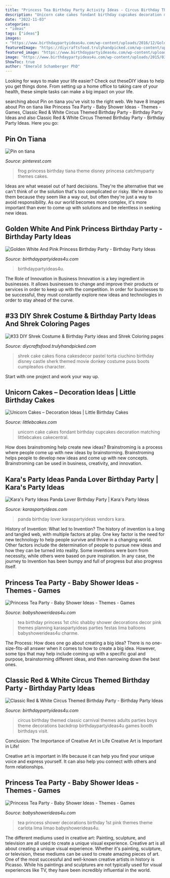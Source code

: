 ```yaml
---
title: "Princess Tea Birthday Party Activity Ideas - Circus Birthday Themed Classic Carnival Themes Adults Parties Boys Theme Decorations Backdrop Birthdaypartyideas4u Games Booth Birthdays Visit"
description: "Unicorn cake cakes fondant birthday cupcakes decoration matching littlebcakes cakecentral"
date: "2022-11-03"
categories:
- "ideas"
tags: ["ideas"]
images:
- "https://www.birthdaypartyideas4u.com/wp-content/uploads/2016/12/Golden-White-And-Pink-Princess-Birthday-Party-Floral-Cake-600x774.jpeg"
featuredImage: "https://diycraftsfood.trulyhandpicked.com/wp-content/uploads/2016/07/Shrek-Party-Idea_cd.jpg"
featured_image: "https://www.birthdaypartyideas4u.com/wp-content/uploads/2016/12/Golden-White-And-Pink-Princess-Birthday-Party-Floral-Cake-600x774.jpeg"
image: "https://www.birthdaypartyideas4u.com/wp-content/uploads/2015/03/classic-red-white-circus-themed-birthday-party-ideas-for-boys-girls-570x380.jpg"
ShowToc: true
author: "Emerald Schamberger PhD"
---
```



Looking for ways to make your life easier? Check out theseDIY ideas to help you get things done. From setting up a home office to taking care of your health, these simple tasks can make a big impact on your life.

	

		
searching about Pin on tiana you've visit to the right web. We have 8 Images about Pin on tiana like Princess Tea Party - Baby Shower Ideas - Themes - Games, Classic Red &amp; White Circus Themed Birthday Party - Birthday Party Ideas and also Classic Red &amp; White Circus Themed Birthday Party - Birthday Party Ideas. Here you go:
		
    
## Pin On Tiana

<img loading=lazy src="https://i.pinimg.com/736x/64/a8/18/64a818269d38fa0667da1d33826f35e3--frog-birthday-party-th-birthday.jpg" onerror="this.onerror=null;this.src='https://tse4.mm.bing.net/th?id=OIP.IpD56qJHSUme0uFyH0sRJAHaJ3&amp;pid=15.1';" alt="Pin on tiana">

_Source: pinterest.com_

>frog princess birthday tiana theme disney princesa catchmyparty themes cakes. 

	

Ideas are what weasel out of hard decisions. They're the alternative that we can't think of or the solution that's too complicated or risky. We're drawn to them because they seem like a way out, but often they're just a way to avoid responsibility. As our world becomes more complex, it's more important than ever to come up with solutions and be relentless in seeking new ideas.

    
## Golden White And Pink Princess Birthday Party - Birthday Party Ideas

<img loading=lazy src="https://www.birthdaypartyideas4u.com/wp-content/uploads/2016/12/Golden-White-And-Pink-Princess-Birthday-Party-Floral-Cake-600x774.jpeg" onerror="this.onerror=null;this.src='https://tse4.mm.bing.net/th?id=OIP.c3r4m-CuEB5mxA1D7DRkbQHaJj&amp;pid=15.1';" alt="Golden White And Pink Princess Birthday Party - Birthday Party Ideas">

_Source: birthdaypartyideas4u.com_

>birthdaypartyideas4u. 

	

The Role of Innovation in Business
Innovation is a key ingredient in businesses. It allows businesses to change and improve their products or services in order to keep up with the competition. In order for businesses to be successful, they must constantly explore new ideas and technologies in order to stay ahead of the curve.

    
## #33 DIY Shrek Costume &amp; Birthday Party Ideas And Shrek Coloring Pages

<img loading=lazy src="https://diycraftsfood.trulyhandpicked.com/wp-content/uploads/2016/07/Shrek-Party-Idea_cd.jpg" onerror="this.onerror=null;this.src='https://tse3.mm.bing.net/th?id=OIP.wj4cXBfMtt54SDDhvVvQ5wHaLy&amp;pid=15.1';" alt="#33 DIY Shrek Costume &amp; Birthday Party ideas and Shrek Coloring pages">

_Source: diycraftsfood.trulyhandpicked.com_

>shrek cake cakes fiona cakesdecor pastel torta ciuchino birthday disney castle sherk themed movie donkey costume puss boots cumpleaños character. 

	

Start with one project and work your way up.

    
## Unicorn Cakes – Decoration Ideas | Little Birthday Cakes

<img loading=lazy src="http://www.littlebcakes.com/wp-content/uploads/2014/05/Unicorn-Cake-Pictures-768x1024.jpg" onerror="this.onerror=null;this.src='https://tse3.mm.bing.net/th?id=OIP.DjeHt37L_RjU2HqoxwmeRgHaJ4&amp;pid=15.1';" alt="Unicorn Cakes – Decoration Ideas | Little Birthday Cakes">

_Source: littlebcakes.com_

>unicorn cake cakes fondant birthday cupcakes decoration matching littlebcakes cakecentral. 

	

How does brainstroming help create new ideas?
Brainstroming is a process where people come up with new ideas by brainstorming. Brainstroming helps people to develop new ideas and come up with new concepts. Brainstroming can be used in business, creativity, and innovation.

    
## Kara&#039;s Party Ideas Panda Lover Birthday Party | Kara&#039;s Party Ideas

<img loading=lazy src="http://karaspartyideas.com/wp-content/uploads/2018/01/Panda-Lover-Birthday-Party-via-Karas-Party-Ideas-KarasPartyIdeas.com4_.jpg" onerror="this.onerror=null;this.src='https://tse4.mm.bing.net/th?id=OIP.WjrL-tr-xUE3gksd2svbeQHaLL&amp;pid=15.1';" alt="Kara&#039;s Party Ideas Panda Lover Birthday Party | Kara&#039;s Party Ideas">

_Source: karaspartyideas.com_

>panda birthday lover karaspartyideas vendors kara. 

	

History of Invention: What led to Invention?
The history of invention is a long and tangled web, with multiple factors at play. One key factor is the need for new technology to help people survive and thrive in a changing world. Other factors include the determination of people to pursue new ideas and how they can be turned into reality. Some inventions were born from necessity, while others were based on pure inspiration. In any case, the journey to Invention has been bumpy and full of progress but also progress itself.

    
## Princess Tea Party - Baby Shower Ideas - Themes - Games

<img loading=lazy src="http://www.babyshowerideas4u.com/wp-content/uploads/2014/01/CARLOTA10.jpg" onerror="this.onerror=null;this.src='https://tse3.mm.bing.net/th?id=OIP.3DLEd2CXGWfoZytObz1-UgHaJ3&amp;pid=15.1';" alt="Princess Tea Party - Baby Shower Ideas - Themes - Games">

_Source: babyshowerideas4u.com_

>tea birthday princess 1st chic shabby shower decorations decor pink themes planning karaspartyideas parties festas lima balloons babyshowerideas4u charme. 

	

The Process: How does one go about creating a big idea?
There is no one-size-fits-all answer when it comes to how to create a big idea. However, some tips that may help include coming up with a specific goal and purpose, brainstorming different ideas, and then narrowing down the best ones.

    
## Classic Red &amp; White Circus Themed Birthday Party - Birthday Party Ideas

<img loading=lazy src="https://www.birthdaypartyideas4u.com/wp-content/uploads/2015/03/classic-red-white-circus-themed-birthday-party-ideas-for-boys-girls-570x380.jpg" onerror="this.onerror=null;this.src='https://tse4.mm.bing.net/th?id=OIP.eXtg2flY6cIZJf3e_PMoAQHaE8&amp;pid=15.1';" alt="Classic Red &amp; White Circus Themed Birthday Party - Birthday Party Ideas">

_Source: birthdaypartyideas4u.com_

>circus birthday themed classic carnival themes adults parties boys theme decorations backdrop birthdaypartyideas4u games booth birthdays visit. 

	

Conclusion: The Importance of Creative Art in Life
Creative Art is Important in Life!

Creative art is important in life because it can help you find your unique voice and express yourself. It can also help you connect with others and form relationships.

    
## Princess Tea Party - Baby Shower Ideas - Themes - Games

<img loading=lazy src="http://www.babyshowerideas4u.com/wp-content/uploads/2014/01/CARLOTA5.jpg" onerror="this.onerror=null;this.src='https://tse3.mm.bing.net/th?id=OIP.q7EpHYYn2Xo1xkFxpkyKhAHaKh&amp;pid=15.1';" alt="Princess Tea Party - Baby Shower Ideas - Themes - Games">

_Source: babyshowerideas4u.com_

>tea princess shower decorations birthday 1st pink themes theme carlota lima limao babyshowerideas4u. 

	

The different mediums used in creative art: Painting, sculpture, and television are all used to create a unique visual experience.
Creative art is all about creating a unique visual experience. Whether it's painting, sculpture, or television, these mediums can be used to create amazing pieces of art. One of the most successful and well-known creative artists in history is Picasso. While his paintings and sculptures are not typically used for visual experiences like TV, they have been incredibly influential in the world.

